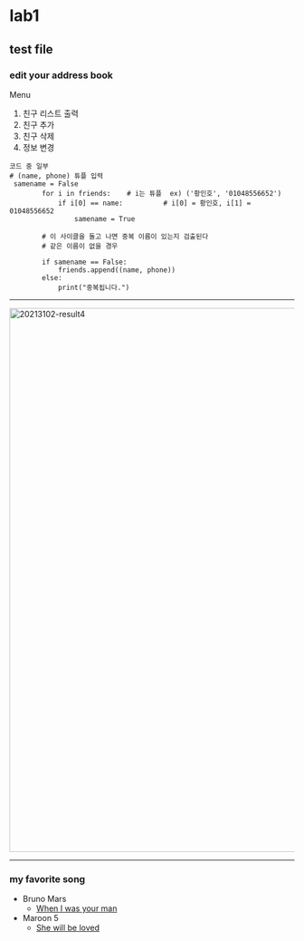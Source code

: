 # lab1
## test file
### edit your address book   
Menu
1. 친구 리스트 출력
2. 친구 추가
3. 친구 삭제
4. 정보 변경

```
코드 중 일부
# (name, phone) 튜플 입력
 samename = False
        for i in friends:    # i는 튜플  ex) ('황인호', '01048556652')
            if i[0] == name:          # i[0] = 황인호, i[1] = 01048556652
                samename = True
                
        # 이 사이클을 돌고 나면 중복 이름이 있는지 검출된다
        # 같은 이름이 없을 경우 
        
        if samename == False:
            friends.append((name, phone))    
        else:
            print("중복됩니다.") 
```
* * *
<img width="960" alt="20213102-result4" src="https://user-images.githubusercontent.com/93446072/139574823-d4bed97d-5b09-49e0-8948-579e7587aeed.png">

* * * 
### my favorite song
+ Bruno Mars
  * [When I was your man](https://youtu.be/ekzHIouo8Q4)
+ Maroon 5
  * [She will be loved](https://youtu.be/nIjVuRTm-dc)    
